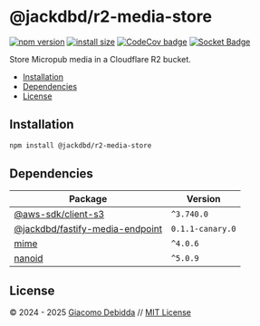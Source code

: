 # @jackdbd/r2-media-store

[![npm version](https://badge.fury.io/js/@jackdbd%2Fr2-media-store.svg)](https://badge.fury.io/js/@jackdbd%2Fr2-media-store)
[![install size](https://packagephobia.com/badge?p=@jackdbd/r2-media-store)](https://packagephobia.com/result?p=@jackdbd/r2-media-store)
[![CodeCov badge](https://codecov.io/gh/jackdbd/rapido/graph/badge.svg?token=BpFF8tmBYS)](https://app.codecov.io/gh/jackdbd/rapido?flags%5B0%5D=r2-media-store)
[![Socket Badge](https://socket.dev/api/badge/npm/package/@jackdbd/r2-media-store)](https://socket.dev/npm/package/@jackdbd/r2-media-store)

Store Micropub media in a Cloudflare R2 bucket.

- [Installation](#installation)
- [Dependencies](#dependencies)
- [License](#license)

## Installation

```sh
npm install @jackdbd/r2-media-store
```

## Dependencies

| Package | Version |
|---|---|
| [@aws-sdk/client-s3](https://www.npmjs.com/package/@aws-sdk/client-s3) | `^3.740.0` |
| [@jackdbd/fastify-media-endpoint](https://www.npmjs.com/package/@jackdbd/fastify-media-endpoint) | `0.1.1-canary.0` |
| [mime](https://www.npmjs.com/package/mime) | `^4.0.6` |
| [nanoid](https://www.npmjs.com/package/nanoid) | `^5.0.9` |

## License

&copy; 2024 - 2025 [Giacomo Debidda](https://www.giacomodebidda.com/) // [MIT License](https://spdx.org/licenses/MIT.html)
